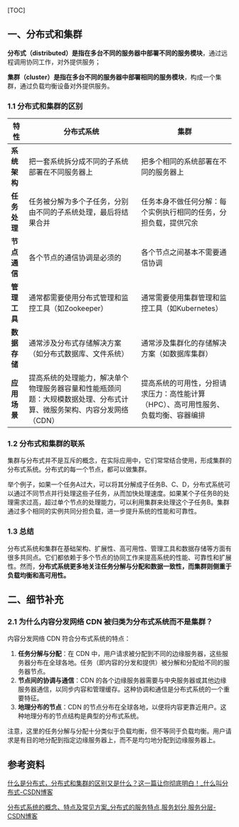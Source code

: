 [TOC]

## 一、分布式和集群

**分布式（distributed）**是指在多台不同的服务器中**部署不同的服务模块**，通过远程调用协同工作，对外提供服务；

**集群（cluster）**是指在多台不同的服务器中**部署相同的服务模块**，构成一个集群，通过负载均衡设备对外提供服务。

### 1.1 分布式和集群的区别

| 特性         | 分布式系统                                                   | 集群                                                         |
| ------------ | ------------------------------------------------------------ | ------------------------------------------------------------ |
| **系统架构** | 把一套系统拆分成不同的子系统部署在不同服务器上               | 把多个相同的系统部署在不同的服务器上                         |
| **任务处理** | 任务被分解为多个子任务，分别由不同的子系统处理，最后将结果合并 | 任务本身不做任何分解：每个实例执行相同的任务，分担负载，提供冗余 |
| **节点通信** | 各个节点的通信协调是必须的                                   | 各个节点之间基本不需要通信协调                               |
| **管理工具** | 通常都需要使用分布式管理和监控工具（如Zookeeper）            | 通常需要使用集群管理和监控工具（如Kubernetes）               |
| **数据存储** | 通常涉及分布式存储解决方案（如分布式数据库、文件系统）       | 通常涉及集群化的存储解决方案（如数据库集群）                 |
| **应用场景** | 提高系统的处理能力，解决单个物理服务器容量和性能瓶颈问题：大规模数据处理、分布式计算、微服务架构、内容分发网络（CDN） | 提高系统的可用性，分担请求压力：高性能计算（HPC）、高可用性服务、负载均衡、容器编排 |



### 1.2 分布式和集群的联系

集群与分布式并不是互斥的概念，在实际应用中，它们常常结合使用，形成集群的分布式系统。分布式的每一个节点，都可以做集群。

举个例子，如果一个任务A过大，可以将其分解成子任务B、C、D，分布式系统可以通过不同节点并行处理这些子任务，从而加快处理速度。如果某个子任务B的处理需求过高，超过单个节点的处理能力，可以利用集群来处理这个子任务B。集群通过多个相同的实例共同分担负载，进一步提升系统的性能和可靠性。



### 1.3 总结

分布式系统和集群在基础架构、扩展性、高可用性、管理工具和数据存储等方面有很多共同点。它们都依赖于多个节点的协同工作来提高系统的性能、可靠性和扩展性。然而，**分布式系统更多地关注任务分解与分配和数据一致性，而集群则侧重于负载均衡和高可用性。**





## 二、细节补充

### 2.1 为什么内容分发网络 CDN 被归类为分布式系统而不是集群？

内容分发网络 CDN 符合分布式系统的特点：

1. **任务分解与分配**：在 CDN 中，用户请求被分配到不同的边缘服务器，这些服务器分布在全球各地。任务（即内容的分发和提供）被分解和分配给不同的服务器节点。
2. **节点间的协调与通信**：CDN 的各个边缘服务器需要与中央服务器或其他边缘服务器通信，以同步内容和管理缓存。这种协调和通信是分布式系统的一个重要特征。
3. **地理分布的节点**：CDN 的节点分布在全球各地，以便将内容更靠近用户。这种地理分布的节点结构是典型的分布式系统。

注意，这里的任务分解与分配十分类似于负载均衡，但不等同于负载均衡。用户请求是有目的地分配到指定边缘服务器上，而不是均匀地分配到边缘服务器上。





## 参考资料

[什么是分布式，分布式和集群的区别又是什么？这一篇让你彻底明白！_什么叫分布式-CSDN博客](https://blog.csdn.net/weixin_42046751/article/details/109510811)

[分布式系统的概念、特点及常见方案_分布式的服务特点,服务划分,服务分层-CSDN博客](https://blog.csdn.net/ding_xiaoxiong/article/details/114697856)